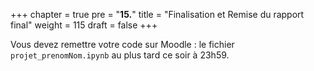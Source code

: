 +++
chapter = true
pre = "<b>15.</b>"
title = "Finalisation et Remise du rapport final"
weight = 115
draft = false
+++

Vous devez remettre votre code sur Moodle : le fichier `projet_prenomNom.ipynb` au plus tard ce soir à 23h59.
